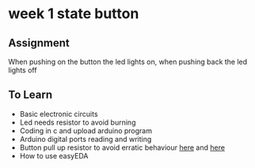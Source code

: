 # week 1 state button  

## Assignment 
When pushing on the button the led lights on, when pushing back the led lights off

## To Learn

- Basic electronic circuits   
- Led needs resistor to avoid burning  
- Coding in c and upload arduino program   
- Arduino digital ports reading and writing   
- Button pull up resistor to avoid erratic behaviour [here](https://www.youtube.com/watch?v=wxjerCHCEMg) and [here](https://www.youtube.com/watch?v=5vnW4U5Vj0k)
- How to use easyEDA

